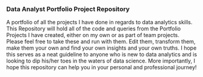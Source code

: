 ### Data Analyst Portfolio Project Repository

A portfolio of all the projects I have done in regards to data analytics skills.
This Repository will hold all of the code and queries from the Portfolio Projects I have created, either on my own or as part of team projects.
Please feel free to take these and run with them. Edit them, transform them, make them your own and find your own insights and your own truths.
I hope this serves as a neat guideline to anyone who is new to data analytics and is looking to dip his/her toes in the waters of data science.
More importantly, I hope this repository can help you in your personal and professional journey!

